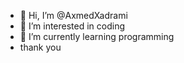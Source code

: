 - 👋 Hi, I’m @AxmedXadrami
- 👀 I’m interested in coding
- 🌱 I’m currently learning programming 
- thank you

<!---
AxmedXadrami/AxmedXadrami is a ✨ special ✨ repository because its `README.md` (this file) appears on your GitHub profile.
You can click the Preview link to take a look at your changes.
--->
